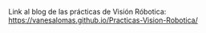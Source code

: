 Link al blog de las prácticas de Visión Róbotica: https://vanesalomas.github.io/Practicas-Vision-Robotica/
